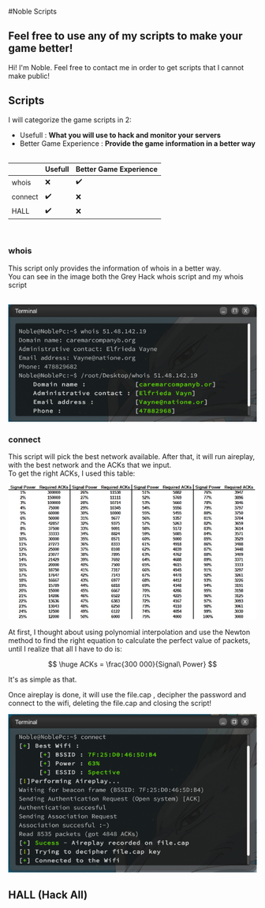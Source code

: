 #Noble Scripts

## Feel free to use any of my scripts to make your game better!

Hi! I'm Noble. Feel free to contact me in order to get scripts that I cannot make public!

## Scripts

I will categorize the game scripts in 2:

- Usefull : **What you will use to hack and monitor your servers**
- Better Game Experience : **Provide the game information in a better way**
  <br/><br/>

|         | Usefull            | Better Game Experience |
| ------- | ------------------ | ---------------------- |
| whois   | :x:                | :heavy_check_mark:     |
| connect | :heavy_check_mark: | :x:                    |
| HALL    | :heavy_check_mark: | :x:                    |

<br/>

### whois

This script only provides the information of whois in a better way.\
You can see in the image both the Grey Hack whois script and my whois script
<br/><br/>

![image](whois/newwhois.PNG)

### connect

This script will pick the best network available. After that, it will run aireplay, with the best network and the ACKs that we input. \
To get the right ACKs, I used this table:

![image](connect/PacketsInf.png)

At first, I thought about using polynomial interpolation and use the Newton method to find the right equation to calculate the perfect value of packets, until I realize that all I have to do is:

$$
\huge ACKs = \frac{300 000}{Signal\ Power}
$$

It's as simple as that.

Once aireplay is done, it will use the file.cap , decipher the password and connect to the wifi, deleting the file.cap and closing the script!

![image](connect/Result.PNG)



## HALL (Hack All)
